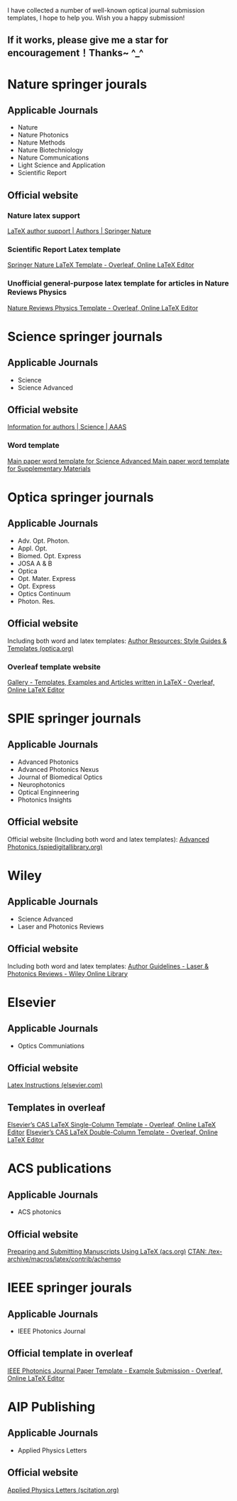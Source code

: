 I have collected a number of well-known optical journal submission templates, I hope to help you. Wish you a happy submission!


If it works, please give me a star for encouragement！Thanks~ ^_^
---

# Nature springer jourals

## Applicable Journals

* Nature
* Nature Photonics
* Nature Methods
* Nature Biotechniology
* Nature Communications
* Light Science and Application
* Scientific Report

## Official website 

### Nature latex support 

[LaTeX author support | Authors | Springer Nature](https://www.springernature.com/gp/authors/campaigns/latex-author-support#c17590862)

### Scientific Report Latex template 

[Springer Nature LaTeX Template - Overleaf, Online LaTeX Editor](https://www.overleaf.com/latex/templates/springer-nature-latex-template/gsvvftmrppwq)

### Unofficial general-purpose latex template for articles in Nature Reviews Physics

[Nature Reviews Physics Template - Overleaf, Online LaTeX Editor](https://www.overleaf.com/latex/templates/nature-reviews-physics-template/hwcbzkmtxqry)

# Science springer journals

## Applicable Journals

* Science
* Science Advanced

## Official website 

[Information for authors | Science | AAAS](https://www.science.org/content/page/science-advances-information-authors#formatting-initial-ms)

### Word template

[Main paper word template for Science Advanced ](https://www.science.org/do/10.5555/science-advances-information-authors/full/advances_ms_template_2022.docx)
[Main paper word template for Supplementary Materials ](https://www.science.org/do/10.5555/science-advances-information-authors/full/advances_supplementary_materials_template_2022.docx)

# Optica springer journals

## Applicable Journals

* Adv. Opt. Photon.
* Appl. Opt.
* Biomed. Opt. Express
* JOSA A & B
* Optica
* Opt. Mater. Express
* Opt. Express
* Optics Continuum
* Photon. Res.

## Official website 

Including both word and latex templates:
[Author Resources: Style Guides & Templates (optica.org)](https://opg.optica.org/submit/templates/default.cfm?source=authornav)

### Overleaf template website

[Gallery - Templates, Examples and Articles written in LaTeX - Overleaf, Online LaTeX Editor](https://www.overleaf.com/gallery/tagged/osa)

# SPIE springer journals

## Applicable Journals

* Advanced Photonics
* Advanced Photonics Nexus
* Journal of Biomedical Optics
* Neurophotonics
* Optical Enginneering
* Photonics Insights

## Official website

Official website (Including both word and latex templates):
[Advanced Photonics (spiedigitallibrary.org)](https://www.spiedigitallibrary.org/journals/advanced-photonics/author-guidelines?SSO=1#navBarAnchor)

# Wiley

## Applicable Journals

* Science Advanced
* Laser and Photonics Reviews

## Official website

Including both word and latex templates:
[Author Guidelines - Laser & Photonics Reviews - Wiley Online Library](https://onlinelibrary.wiley.com/page/journal/18638899/homepage/author-guidelines)

# Elsevier

## Applicable Journals

* Optics Communiations

## Official website

[Latex Instructions (elsevier.com)](https://www.elsevier.com/authors/policies-and-guidelines/latex-instructions)

## Templates in overleaf

[Elsevier’s CAS LaTeX Single-Column Template - Overleaf, Online LaTeX Editor](https://www.overleaf.com/latex/templates/elseviers-cas-latex-single-column-template/rsnbvrmnptyq)
[Elsevier’s CAS LaTeX Double-Column Template - Overleaf, Online LaTeX Editor](https://www.overleaf.com/latex/templates/elseviers-cas-latex-double-column-template/hhzpymgjmxfk)

# ACS publications

## Applicable Journals

* ACS photonics

## Official website

[Preparing and Submitting Manuscripts Using LaTeX (acs.org)](https://pubs.acs.org/page/4authors/submission/tex.html)
[CTAN: /tex-archive/macros/latex/contrib/achemso](https://ctan.org/tex-archive/macros/latex/contrib/achemso)

# IEEE springer jourals

## Applicable Journals

* IEEE Photonics Journal

## Official template in overleaf

[IEEE Photonics Journal Paper Template - Example Submission - Overleaf, Online LaTeX Editor](https://www.overleaf.com/latex/examples/ieee-photonics-journal-paper-template-example-submission/bsfjjfkdsjds)

# AIP Publishing

## Applicable Journals

* Applied Physics Letters

## Official website

[Applied Physics Letters (scitation.org)](https://aip.scitation.org/apl/authors/manuscript)
